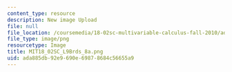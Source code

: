 ```yaml
---
content_type: resource
description: New image Upload
file: null
file_location: /coursemedia/18-02sc-multivariable-calculus-fall-2010/ada885db92e9690e69878684c56655a9_MIT18_02SC_L9Brds_8a.png
file_type: image/png
resourcetype: Image
title: MIT18_02SC_L9Brds_8a.png
uid: ada885db-92e9-690e-6987-8684c56655a9
---
```


